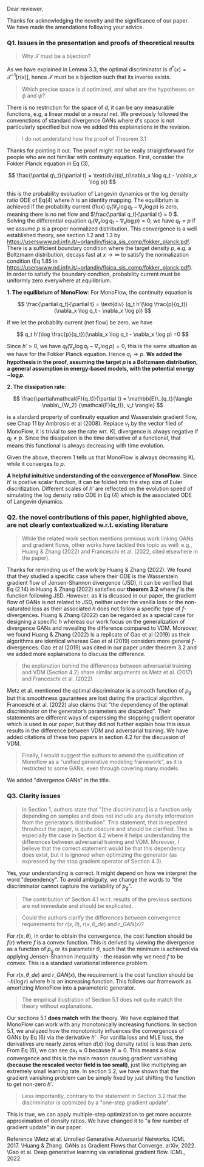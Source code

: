 Dear reviewer,

Thanks for acknowledging the novelty and the significance of our paper. We have made the amendations following your advice. 

### Q1. Issues in the presentation and proofs of theoretical results
>Why $\mathcal{T}$ must be a bijection?

As we have explained in Lemma 3.3, the optimal discriminator is $d^\ast(x) = \mathcal{T}^{-1}[r(x)]$, hence $\mathcal{T}$ must be a bijection such that its 
inverse exists.

>Which precise space is $d$ optimized, and what are the hypotheses on $\phi$ and $\psi$?

There is no restriction for the space of $d$, it can be any measurable functions, 
e.g, a linear model or a neural net. We previously followed the convenctions of standard divergence GANs where $d$'s space is not particularly specified 
but now we added this explainations in the revision. 

>I do not understand how the proof of Theorem 3.1

Thanks for pointing it out. The proof might not be really straightforward for people who are not familiar with continuty equation. 
First, consider the Fokker Planck equation in Eq (3),

$$
\frac{\partial q\_t}{\partial t} = \text{div}(q\_t(\nabla_x \log q_t - \nabla_x \log p)) 
$$

this is the probability evoluation of Langevin dynamics or the log density ratio ODE of Eq(4) where $h$ is an identity mapping. 
The equilibrium is achieved if the probabilty current (flux) $q_t(\nabla_x \log q_t - \nabla_x \log p)$ is zero, 
meaning there is no net flow and $\frac{\partial q_t}{\partial t} = 0 $. Solving the differential equation $q_t(\nabla_x \log q_t - \nabla_x \log p)=0$, 
we have $q_t=p$ if we assume $p$ is a proper normalized distribution. This convergence is a well established theory, see section 1.2 and 1.3 by https://userswww.pd.infn.it/~orlandin/fisica_sis_comp/fokker_planck.pdf. There is a sufficient boundary condition where the target density $p$, e.g. a Boltzmann distribution,  decays fast at $x \to \infty$ to satisfy the normalization condition (Eq 1.85 in https://userswww.pd.infn.it/~orlandin/fisica_sis_comp/fokker_planck.pdf). In order to satisfy the boundary condtion, probability current must be uniformly zero everywhere at equilibrium. 

**1. The equilibrium of MonoFlow**:
For MonoFlow, the continuity equation is 

$$
\frac{\partial q_t}{\partial t} = \text{div} (q_t h'(\log \frac{p}{q_t})(\nabla_x \log q_t - \nabla_x \log p))
$$

if we let the probablity current (net flow) be zero, we have 

$$
q_t h'(\log \frac{p}{q_t})(\nabla_x \log q_t - \nabla_x \log p) =0
$$

Since $h' > 0$, we have $q_t (\nabla_x \log q_t - \nabla_x \log p) =0$, this is the same situation as we have for the Fokker Planck equation. 
Hence $q_t \to p$.
**We added the hypothesis in the proof, assuming the target $p$ is a Boltzmann distribution, a general assumption in energy-based models, with the potential energy $-\log p$**.

**2. The dissipation rate**:

$$
\frac{\partial\mathcal{F}(q_t)}{\partial t} = \mathbb{E}\_{q_t}{\langle \nabla\_{W_2} {\mathcal{F}(q_t)}, v_t \rangle}
$$

is a standard property of continuity equation and Wasserstein gradient flow, see Chap 11 by Ambrosio et al (2008). Replace $v_t$ by the vector filed of MonoFlow, it is trivial to see the rate wrt. KL divergence is always negative if $q_t \neq p$. Since the dissipation is the time derivative of a functional, that means this functional is always decreasing with time evolution. 

Given the above, theorem 1 tells us that MonoFlow is always decreasing KL while it converges to $p$.

**A helpful inituitive understanding of the convergence of MonoFlow**.
Since $h'$ is postive scalar function, it can be folded into the step size of Euler discritization. Different scales of $h'$ are reflected on the evolution speed of simulating the log density ratio ODE in Eq (4) which is the associated ODE of Langevin dynamics.


### Q2. the novel contributions of this paper, highlighted above, are not clearly contextualized w.r.t. existing literature
>While the related work section mentions previous work linking GANs and gradient flows, other works have tackled this topic as well: e.g., Huang & Zhang (2022) and Franceschi et al. (2022, cited elsewhere in the paper).

Thanks for reminding us of the work by Huang & Zhang (2022). We found that they studied a specific case where their ODE is the Wasserstein gradient flow of Jensen-Shannon divergence (JSD), it can be verified that Eq (2.14) in Huang & Zhang (2022) satisfies our **theorem 3.2** where $f$ is the function following JSD. However, as it is dicussed in our paper, the gradient flow of GANs is not related to JSD, neither under the vanilla loss or the non-saturated loss as their associated $h$ does not follow a specific type of $f$-divergences. Huang & Zhang (2022) can be regarded as a special case for designing a specific $h$ whereas our work focus on the generalization of divergence GANs and revealing the difference compared to VDM. Moreover, we found 
Huang & Zhang (2022) is a repilcate of Gao et al (2019) as their algorithms are identical whereas Gao et al (2019) considers more general $f$-divergences. Gao et al (2019) was cited in our paper under theorem 3.2 and we added more explainations to discuss the difference.



>the explanation behind the differences between adversarial training and VDM (Section 4.2) share similar arguments as Metz et al. (2017) and Franceschi et al. (2022)

Metz et al. mentioned the optimal discriminator is a smooth function of $p_g$ but this smoothness gaurantees are lost during the practical algorithm. Franceschi et al. (2022) also claims that "the dependency of the optimal discriminator on the generator’s parameters are discarded". Their statements are different ways of experssing the stopping gradient operator which is used in our paper, but they did not further explain how this issue results in the difference between VDM and adversarial training. We have added citations of these two papers in section 4.2 for the discussion of VDM. 

>Finally, I would suggest the authors to amend the qualification of Monoflow as a "unified generative modeling framework", as it is restricted to some GANs, even through covering many models.

We added "divergence GANs" in the title.

### Q3. Clarity issues

>In Section 1, authors state that "[the discriminator] is a function only depending on samples  and does not include any density information from the generator’s distribution". This statement, that is repeated throuhout the paper, is quite obscure and should be clarified. This is especially the case in Section 4.2 where it helps understanding the differences between adversarial training and VDM. Moreover, I believe that the correct statement would be that this dependency does exist, but it is ignored when optimizing the generator (as expressed by the stop gradient operator of Section 4.3).

Yes, your understanding is correct. It might depend on how we interpret the word "dependency". To avoid ambiguity, we change the words to "the discriminator cannot capture the variability of $p_g$". 

>The contribution of Section 4.1 w.r.t. results of the previous sections are not immediate and should be explicated.


>Could the authors clarify the differences between convergence requirements for $r(x , \theta)$,  $r(x , \theta\_{de})$ and $r\_{GAN}(x)$?

For $r(x , \theta)$, in order to obtain the convergence, the cost function should be $f(r)$ where $f$ is a convex function. This is derived by viewing the divergence as a function of $p_g$ or its parameter $\theta$, such that the minimum is achieved via applying Jensen-Shannon inequality - the reason why we need $f$ to be convex. This is a standard variational inference problem.

For $r(x , \theta\_{de})$ and $r\_{GAN}(x)$, the requirement is the cost function should be $-h(\log r)$ where $h$ is an increasing function. This follows our framework as amortizing MonoFlow into a parameteric generator.

>The empirical illustration of Section 5.1 does not quite match the theory without explanations.

Our sections 5.1 **does match** with the theory. We have explained that MonoFlow can work with any monotonically increasing functions. In section 5.1, 
we analyzed how the monotonicity influences the convergences of GANs by Eq (6) via the derivative $h'$ . For vanilla loss and MLE loss, the derivatives are nearly zeros when $d(x)$ (log density ratio) is less than zero. From Eq (6), we can see $\mathrm{d}x_t \approx 0$ because $h'\approx 0$. This means a slow convergence and this is the main reason causing gradient vanishing **(because the rescaled vector field is too small)**, just like multiplying an extremely small learning rate. In section 5.2, we have shown that the gradient vanishing problem can be simply fixed by just shifting the function to get non-zero $h'$.

>Less importantly, contrary to the statement in Section 3.2 that the discriminator is optimized by a "one-step gradient update".

This is true, we can apply multiple-step optimization to get more accurate approximation of density ratios. We have changed it to "a few number of gradient update" in our paper.

Reference 
\Metz et al. Unrolled Generative Adversarial Networks. ICML 2017.
\Huang & Zhang. GANs as Gradient Flows that Converge. arXiv, 2022.
\Gao et al. Deep generative learning via variational gradient flow. ICML, 2022.

